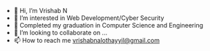 - 👋 Hi, I’m Vrishab N
- 👀 I’m interested in Web Development/Cyber Security
- 🌱 Completed my graduation in Computer Science and Engineering
- 💞️ I’m looking to collaborate on ...
- 📫 How to reach me vrishabnalothayyil@gmail.com

<!---
Vrishab11/Vrishab11 is a ✨ special ✨ repository because its `README.md` (this file) appears on your GitHub profile.
You can click the Preview link to take a look at your changes.
--->

